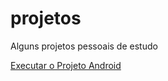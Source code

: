 # projetos
Alguns projetos pessoais de estudo

<a href="https://lucaspaescontato.github.io/projetos/projetosite/adroid.html"> Executar o Projeto Android